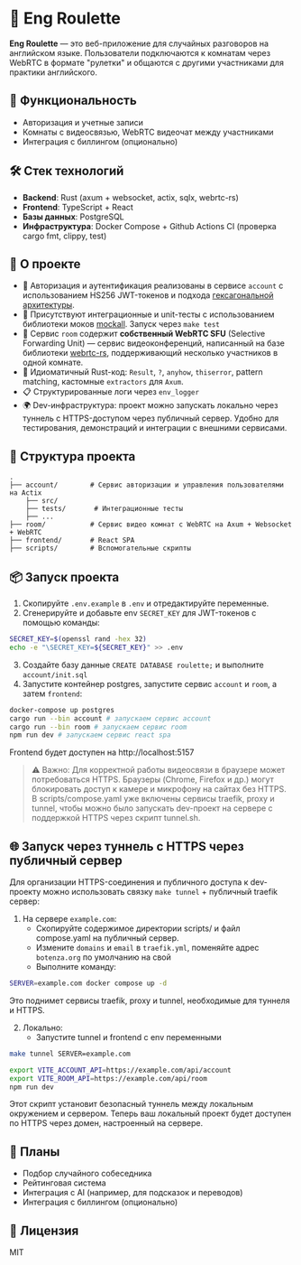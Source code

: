 # 🎲 Eng Roulette

**Eng Roulette** — это веб-приложение для случайных разговоров на английском языке. Пользователи подключаются к комнатам через WebRTC в формате "рулетки" и общаются с другими участниками для практики английского.

## 🚀 Функциональность

- Авторизация и учетные записи
- Комнаты с видеосвязью, WebRTC видеочат между участниками
- Интеграция с биллингом (опционально)

## 🛠️ Стек технологий

- **Backend**: Rust (axum + websocket, actix, sqlx, webrtc-rs)
- **Frontend**: TypeScript + React
- **Базы данных**: PostgreSQL
- **Инфраструктура**: Docker Compose + Github Actions CI (проверка cargo fmt, clippy, test)

## 🌟 О проекте

- 🔐 Авторизация и аутентификация реализованы в сервисе `account` с использованием HS256 JWT-токенов и подхода [гексагональной архитектуры](https://github.com/microsoft/cookiecutter-rust-actix-clean-architecture/blob/main/docs/onion-architecture-article.md). 
- 🧪 Присутствуют интеграционные и unit-тесты с использованием библиотеки моков [mockall](https://crates.io/crates/mockall). Запуск через `make test`
- 📡 Сервис `room` содержит **собственный WebRTC SFU** (Selective Forwarding Unit) — сервис видеоконференций, написанный на базе библиотеки [webrtc-rs](https://crates.io/crates/webrtc), поддерживающий несколько участников в одной комнате.
- 🦀 Идиоматичный Rust-код: `Result`, `?`, `anyhow`, `thiserror`, pattern matching, кастомные `extractors` для `Axum`.
- 📋 Структурированные логи через `env_logger`
- 🌍 Dev-инфраструктура: проект можно запускать локально через туннель с HTTPS-доступом через публичный сервер. Удобно для тестирования, демонстраций и интеграции с внешними сервисами.

## 🧱 Структура проекта

```
.
├── account/        # Сервис авторизации и управления пользователями на Actix
    ├── src/
    ├── tests/       # Интеграционные тесты
    ├── ...
├── room/           # Сервис видео комнат с WebRTC на Axum + Websocket + WebRTC
├── frontend/       # React SPA
├── scripts/        # Вспомогательные скрипты
```

## 📦 Запуск проекта

1. Скопируйте `.env.example` в `.env` и отредактируйте переменные.
2. Сгенерируйте и добавьте env `SECRET_KEY` для JWT-токенов с помощью команды:
```bash
SECRET_KEY=$(openssl rand -hex 32)
echo -e "\SECRET_KEY=${SECRET_KEY}" >> .env
```
3. Создайте базу данные `CREATE DATABASE roulette;` и выполните `account/init.sql`
4. Запустите контейнер postgres, запустите сервис `account` и `room`, а затем `frontend`:

```bash
docker-compose up postgres
cargo run --bin account # запускаем сервис account
cargo run --bin room # запускаем сервис room
npm run dev # запускаем сервис react spa
```
Frontend будет доступен на http://localhost:5157

> ⚠️ Важно: Для корректной работы видеосвязи в браузере может потребоваться HTTPS. Браузеры (Chrome, Firefox и др.) могут блокировать доступ к камере и микрофону на сайтах без HTTPS.
В scripts/compose.yaml уже включены сервисы traefik, proxy и tunnel, чтобы можно было запускать dev-проект на сервере с поддержкой HTTPS через скрипт tunnel.sh.

## 🌐 Запуск через туннель с HTTPS через публичный сервер

Для организации HTTPS-соединения и публичного доступа к dev-проекту можно использовать связку `make tunnel` + публичный traefik сервер:

1. На сервере `example.com`:
    - Скопируйте содержимое директории scripts/ и файл compose.yaml на публичный сервер. 
    - Измените `domains` и `email` в `traefik.yml`, поменяйте адрес `botenza.org` по умолчанию на свой
    - Выполните команду:

```bash
SERVER=example.com docker compose up -d
```
Это поднимет сервисы traefik, proxy и tunnel, необходимые для туннеля и HTTPS.

2. Локально:
    - Запустите tunnel и frontend c env переменными
```bash
make tunnel SERVER=example.com

export VITE_ACCOUNT_API=https://example.com/api/account
export VITE_ROOM_API=https://example.com/api/room
npm run dev
```

Этот скрипт установит безопасный туннель между локальным окружением и сервером.
Теперь ваш локальный проект будет доступен по HTTPS через домен, настроенный на сервере.

## 📌 Планы

- Подбор случайного собеседника
- Рейтинговая система
- Интеграция с AI (например, для подсказок и переводов)
- Интеграция с биллингом (опционально)

## 📄 Лицензия
MIT